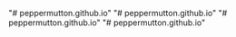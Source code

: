 "# peppermutton.github.io" 
"# peppermutton.github.io" 
"# peppermutton.github.io" 
"# peppermutton.github.io" 
